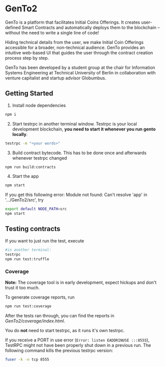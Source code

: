 # GenTo2

GenTo is a platform that facilitates Initial Coins Offerings. It creates user-defined Smart Contracts and automatically deploys them to the blockchain – without the need to write a single line of code!

Hiding technical details from the user, we make Initial Coin Offerings accessible for a broader, non-technical audience. GenTo provides an intuitive web-based UI that guides the user through the contract creation process step by step.

GenTo has been developed by a student group at the chair for Information Systems Engineering at Technical University of Berlin in collaboration with venture capitalist and startup advisor Globumbus.

## Getting Started

1. Install node dependencies
```bash
npm i
```
2. Start testrpc in another terminal window. Testrpc is your local development blockchain, **you need to start it whenever you run gento locally**.
```bash
testrpc -m "<your words>"
```
3. Build contract bytecode. This has to be done once and afterwards whenever testrpc changed
```bash
npm run build:contracts
```
4. Start the app
```bash
npm start
```
If you get this following error: Module not found: Can't resolve 'app' in '.../GenTo2/src', try
```bash
export default NODE_PATH=src
npm start
```

## Testing contracts
If you want to just run the test, execute
```bash
#in another terminal:
testrpc
npm run test:truffle
```
### Coverage
**Note:** The coverage tool is in early development, expect hickups and don't trust it too much.

To generate coverage reports, run
```bash
npm run test:coverage
```
After the tests ran through, you can find the reports in *GenTo2/coverage/index.html*.

You do **not** need to start testrpc, as it runs it's own testrpc.

If you receive a PORT in use error (`Error: listen EADDRINUSE :::8555`), TestRPC might not have been properly shut down in a previous run. The following command kills the previous testrpc version:
```bash
fuser -k -n tcp 8555
```
